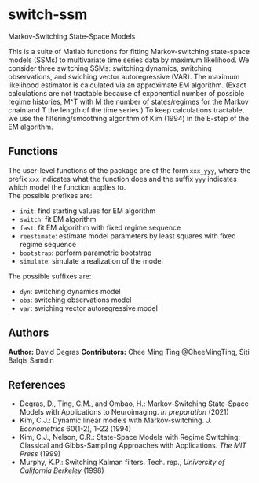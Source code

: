 # switch-ssm
Markov-Switching State-Space Models

This is a suite of Matlab functions for fitting Markov-switching state-space models (SSMs) to multivariate time series data by maximum likelihood. We consider three switching SSMs: switching dynamics, switching observations, and swiching vector autoregressive (VAR). The maximum likelihood estimator is calculated via an approximate EM algorithm. (Exact calculations are not tractable because of exponential number of possible regime histories, M^T with M the number of states/regimes for the Markov chain and T the length of the time series.) To keep calculations tractable, we use the filtering/smoothing algorithm of Kim (1994) in the E-step of the EM algorithm.

## Functions
The user-level functions of the package are of the form `xxx_yyy`, where the prefix `xxx` indicates what the function does and the suffix `yyy` indicates which model the function applies to.  
The possible prefixes are: 
- `init`: find starting values for EM algorithm
- `switch`: fit EM algorithm
- `fast`: fit EM algorithm with fixed regime sequence
- `reestimate`: estimate model parameters by least squares with fixed regime sequence
- `bootstrap`: perform parametric bootstrap   
- `simulate`: simulate a realization of the model      

The possible suffixes are:   
- `dyn`: switching dynamics model
- `obs`: switching observations model 
- `var`: swiching vector autoregressive model

## Authors
**Author:** David Degras
**Contributors:** Chee Ming Ting @CheeMingTing, Siti Balqis Samdin

## References
- Degras, D., Ting, C.M., and Ombao, H.: Markov-Switching State-Space Models with Applications to Neuroimaging. _In preparation_ (2021)
- Kim, C.J.: Dynamic linear models with Markov-switching. _J. Econometrics_ 60(1-2), 1–22 (1994)
- Kim, C.J., Nelson, C.R.: State-Space Models with Regime Switching: Classical and Gibbs-Sampling Approaches with Applications. _The MIT Press_ (1999)
- Murphy, K.P.: Switching Kalman filters. Tech. rep., _University of California Berkeley_ (1998)
